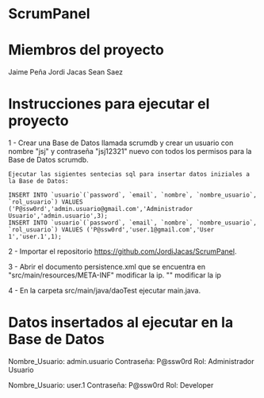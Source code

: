 # ScrumPanel

Miembros del proyecto
===========================================
Jaime Peña
Jordi Jacas
Sean Saez

Instrucciones para ejecutar el proyecto
===========================================

1 - Crear una Base de Datos llamada scrumdb y crear un usuario con nombre "jsj" y contraseña "jsj12321" 
    nuevo con todos los permisos para la Base de Datos scrumdb.
    
    Ejecutar las sigientes sentecias sql para insertar datos iniziales a la Base de Datos:
    
    INSERT INTO `usuario`(`password`, `email`, `nombre`, `nombre_usuario`, `rol_usuario`) VALUES  ('P@ssw0rd','admin.usuario@gmail.com','Administrador Usuario','admin.usuario',3);
    INSERT INTO `usuario`(`password`, `email`, `nombre`, `nombre_usuario`, `rol_usuario`) VALUES ('P@ssw0rd','user.1@gmail.com','User 1','user.1',1);

2 - Importar el repositorio https://github.com/JordiJacas/ScrumPanel.

3 - Abrir el documento persistence.xml que se encuentra en "src/main/resources/META-INF"
    modificar la ip.
    "<property name="javax.persistence.jdbc.url" value="jdbc:mysql://<IP>:3306/scrumdb?serverTimezone=UTC" />"
    modificar la ip
    
4 - En la carpeta src/main/java/daoTest ejecutar main.java.


Datos insertados al ejecutar en la Base de Datos
===================================================
Nombre_Usuario: admin.usuario
Contraseña: P@ssw0rd
Rol: Administrador Usuario

Nombre_Usuario: user.1
Contraseña: P@ssw0rd
Rol: Developer
